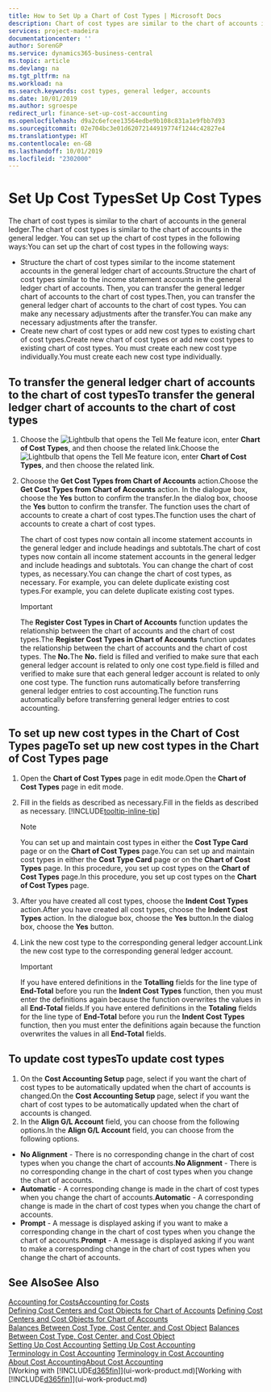 ```yaml
---
title: How to Set Up a Chart of Cost Types | Microsoft Docs
description: Chart of cost types are similar to the chart of accounts in the general ledger.
services: project-madeira
documentationcenter: ''
author: SorenGP
ms.service: dynamics365-business-central
ms.topic: article
ms.devlang: na
ms.tgt_pltfrm: na
ms.workload: na
ms.search.keywords: cost types, general ledger, accounts
ms.date: 10/01/2019
ms.author: sgroespe
redirect_url: finance-set-up-cost-accounting
ms.openlocfilehash: d9a2c6efcee13564edbe9b108c831a1e9fbb7d93
ms.sourcegitcommit: 02e704bc3e01d62072144919774f1244c42827e4
ms.translationtype: HT
ms.contentlocale: en-GB
ms.lasthandoff: 10/01/2019
ms.locfileid: "2302000"
---
```

# <a name="set-up-cost-types"></a><span data-ttu-id="f415d-103">Set Up Cost Types</span><span class="sxs-lookup"><span data-stu-id="f415d-103">Set Up Cost Types</span></span>
<span data-ttu-id="f415d-104">The chart of cost types is similar to the chart of accounts in the general ledger.</span><span class="sxs-lookup"><span data-stu-id="f415d-104">The chart of cost types is similar to the chart of accounts in the general ledger.</span></span> <span data-ttu-id="f415d-105">You can set up the chart of cost types in the following ways:</span><span class="sxs-lookup"><span data-stu-id="f415d-105">You can set up the chart of cost types in the following ways:</span></span>  

-   <span data-ttu-id="f415d-106">Structure the chart of cost types similar to the income statement accounts in the general ledger chart of accounts.</span><span class="sxs-lookup"><span data-stu-id="f415d-106">Structure the chart of cost types similar to the income statement accounts in the general ledger chart of accounts.</span></span> <span data-ttu-id="f415d-107">Then, you can transfer the general ledger chart of accounts to the chart of cost types.</span><span class="sxs-lookup"><span data-stu-id="f415d-107">Then, you can transfer the general ledger chart of accounts to the chart of cost types.</span></span> <span data-ttu-id="f415d-108">You can make any necessary adjustments after the transfer.</span><span class="sxs-lookup"><span data-stu-id="f415d-108">You can make any necessary adjustments after the transfer.</span></span>  
-   <span data-ttu-id="f415d-109">Create new chart of cost types or add new cost types to existing chart of cost types.</span><span class="sxs-lookup"><span data-stu-id="f415d-109">Create new chart of cost types or add new cost types to existing chart of cost types.</span></span> <span data-ttu-id="f415d-110">You must create each new cost type individually.</span><span class="sxs-lookup"><span data-stu-id="f415d-110">You must create each new cost type individually.</span></span>  

## <a name="to-transfer-the-general-ledger-chart-of-accounts-to-the-chart-of-cost-types"></a><span data-ttu-id="f415d-111">To transfer the general ledger chart of accounts to the chart of cost types</span><span class="sxs-lookup"><span data-stu-id="f415d-111">To transfer the general ledger chart of accounts to the chart of cost types</span></span>  
1.  <span data-ttu-id="f415d-112">Choose the ![Lightbulb that opens the Tell Me feature](media/ui-search/search_small.png "Tell me what you want to do") icon, enter **Chart of Cost Types**, and then choose the related link.</span><span class="sxs-lookup"><span data-stu-id="f415d-112">Choose the ![Lightbulb that opens the Tell Me feature](media/ui-search/search_small.png "Tell me what you want to do") icon, enter **Chart of Cost Types**, and then choose the related link.</span></span>  
2.  <span data-ttu-id="f415d-113">Choose the **Get Cost Types from Chart of Accounts** action.</span><span class="sxs-lookup"><span data-stu-id="f415d-113">Choose the **Get Cost Types from Chart of Accounts** action.</span></span> <span data-ttu-id="f415d-114">In the dialogue box, choose the **Yes** button to confirm the transfer.</span><span class="sxs-lookup"><span data-stu-id="f415d-114">In the dialog box, choose the **Yes** button to confirm the transfer.</span></span> <span data-ttu-id="f415d-115">The function uses the chart of accounts to create a chart of cost types.</span><span class="sxs-lookup"><span data-stu-id="f415d-115">The function uses the chart of accounts to create a chart of cost types.</span></span>  

    <span data-ttu-id="f415d-116">The chart of cost types now contain all income statement accounts in the general ledger and include headings and subtotals.</span><span class="sxs-lookup"><span data-stu-id="f415d-116">The chart of cost types now contain all income statement accounts in the general ledger and include headings and subtotals.</span></span> <span data-ttu-id="f415d-117">You can change the chart of cost types, as necessary.</span><span class="sxs-lookup"><span data-stu-id="f415d-117">You can change the chart of cost types, as necessary.</span></span> <span data-ttu-id="f415d-118">For example, you can delete duplicate existing cost types.</span><span class="sxs-lookup"><span data-stu-id="f415d-118">For example, you can delete duplicate existing cost types.</span></span>  

    > [!IMPORTANT]  
    >  <span data-ttu-id="f415d-119">The **Register Cost Types in Chart of Accounts** function updates the relationship between the chart of accounts and the chart of cost types.</span><span class="sxs-lookup"><span data-stu-id="f415d-119">The **Register Cost Types in Chart of Accounts** function updates the relationship between the chart of accounts and the chart of cost types.</span></span> <span data-ttu-id="f415d-120">The **No.**</span><span class="sxs-lookup"><span data-stu-id="f415d-120">The **No.**</span></span> <span data-ttu-id="f415d-121">field is filled and verified to make sure that each general ledger account is related to only one cost type.</span><span class="sxs-lookup"><span data-stu-id="f415d-121">field is filled and verified to make sure that each general ledger account is related to only one cost type.</span></span> <span data-ttu-id="f415d-122">The function runs automatically before transferring general ledger entries to cost accounting.</span><span class="sxs-lookup"><span data-stu-id="f415d-122">The function runs automatically before transferring general ledger entries to cost accounting.</span></span>  

## <a name="to-set-up-new-cost-types-in-the-chart-of-cost-types-page"></a><span data-ttu-id="f415d-123">To set up new cost types in the Chart of Cost Types page</span><span class="sxs-lookup"><span data-stu-id="f415d-123">To set up new cost types in the Chart of Cost Types page</span></span>  
1.  <span data-ttu-id="f415d-124">Open the **Chart of Cost Types** page in edit mode.</span><span class="sxs-lookup"><span data-stu-id="f415d-124">Open the **Chart of Cost Types** page in edit mode.</span></span>  
2.  <span data-ttu-id="f415d-125">Fill in the fields as described as necessary.</span><span class="sxs-lookup"><span data-stu-id="f415d-125">Fill in the fields as described as necessary.</span></span> [!INCLUDE[tooltip-inline-tip](includes/tooltip-inline-tip_md.md)]

    > [!NOTE]  
    >  <span data-ttu-id="f415d-126">You can set up and maintain cost types in either the **Cost Type Card** page or on the **Chart of Cost Types** page.</span><span class="sxs-lookup"><span data-stu-id="f415d-126">You can set up and maintain cost types in either the **Cost Type Card** page or on the **Chart of Cost Types** page.</span></span> <span data-ttu-id="f415d-127">In this procedure, you set up cost types on the **Chart of Cost Types** page.</span><span class="sxs-lookup"><span data-stu-id="f415d-127">In this procedure, you set up cost types on the **Chart of Cost Types** page.</span></span>

3.  <span data-ttu-id="f415d-128">After you have created all cost types, choose the **Indent Cost Types** action.</span><span class="sxs-lookup"><span data-stu-id="f415d-128">After you have created all cost types, choose the **Indent Cost Types** action.</span></span> <span data-ttu-id="f415d-129">In the dialogue box, choose the **Yes** button.</span><span class="sxs-lookup"><span data-stu-id="f415d-129">In the dialog box, choose the **Yes** button.</span></span>  
4.  <span data-ttu-id="f415d-130">Link the new cost type to the corresponding general ledger account.</span><span class="sxs-lookup"><span data-stu-id="f415d-130">Link the new cost type to the corresponding general ledger account.</span></span>  

    > [!IMPORTANT]  
    >  <span data-ttu-id="f415d-131">If you have entered definitions in the **Totalling** fields for the line type of **End-Total** before you run the **Indent Cost Types** function, then you must enter the definitions again because the function overwrites the values in all **End-Total** fields.</span><span class="sxs-lookup"><span data-stu-id="f415d-131">If you have entered definitions in the **Totaling** fields for the line type of **End-Total** before you run the **Indent Cost Types** function, then you must enter the definitions again because the function overwrites the values in all **End-Total** fields.</span></span>  

## <a name="to-update-cost-types"></a><span data-ttu-id="f415d-132">To update cost types</span><span class="sxs-lookup"><span data-stu-id="f415d-132">To update cost types</span></span>  
1.  <span data-ttu-id="f415d-133">On the **Cost Accounting Setup** page, select if you want the chart of cost types to be automatically updated when the chart of accounts is changed.</span><span class="sxs-lookup"><span data-stu-id="f415d-133">On the **Cost Accounting Setup** page, select if you want the chart of cost types to be automatically updated when the chart of accounts is changed.</span></span>  
2.  <span data-ttu-id="f415d-134">In the **Align G/L Account** field, you can choose from the following options.</span><span class="sxs-lookup"><span data-stu-id="f415d-134">In the **Align G/L Account** field, you can choose from the following options.</span></span>  

- <span data-ttu-id="f415d-135">**No Alignment** - There is no corresponding change in the chart of cost types when you change the chart of accounts.</span><span class="sxs-lookup"><span data-stu-id="f415d-135">**No Alignment** - There is no corresponding change in the chart of cost types when you change the chart of accounts.</span></span>  
- <span data-ttu-id="f415d-136">**Automatic** - A corresponding change is made in the chart of cost types when you change the chart of accounts.</span><span class="sxs-lookup"><span data-stu-id="f415d-136">**Automatic** - A corresponding change is made in the chart of cost types when you change the chart of accounts.</span></span>  
- <span data-ttu-id="f415d-137">**Prompt** - A message is displayed asking if you want to make a corresponding change in the chart of cost types when you change the chart of accounts.</span><span class="sxs-lookup"><span data-stu-id="f415d-137">**Prompt** - A message is displayed asking if you want to make a corresponding change in the chart of cost types when you change the chart of accounts.</span></span>  

## <a name="see-also"></a><span data-ttu-id="f415d-138">See Also</span><span class="sxs-lookup"><span data-stu-id="f415d-138">See Also</span></span>  
[<span data-ttu-id="f415d-139">Accounting for Costs</span><span class="sxs-lookup"><span data-stu-id="f415d-139">Accounting for Costs</span></span>](finance-manage-cost-accounting.md)  
<span data-ttu-id="f415d-140">[Defining Cost Centers and Cost Objects for Chart of Accounts](finance-defining-cost-centers-and-cost-objects-for-chart-of-accounts.md) </span><span class="sxs-lookup"><span data-stu-id="f415d-140">[Defining Cost Centers and Cost Objects for Chart of Accounts](finance-defining-cost-centers-and-cost-objects-for-chart-of-accounts.md) </span></span>  
<span data-ttu-id="f415d-141">[Balances Between Cost Type, Cost Center, and Cost Object](finance-balances-between-cost-type-cost-center-and-cost-object.md) </span><span class="sxs-lookup"><span data-stu-id="f415d-141">[Balances Between Cost Type, Cost Center, and Cost Object](finance-balances-between-cost-type-cost-center-and-cost-object.md) </span></span>  
<span data-ttu-id="f415d-142">[Setting Up Cost Accounting](finance-set-up-cost-accounting.md) </span><span class="sxs-lookup"><span data-stu-id="f415d-142">[Setting Up Cost Accounting](finance-set-up-cost-accounting.md) </span></span>  
<span data-ttu-id="f415d-143">[Terminology in Cost Accounting](finance-terminology-in-cost-accounting.md) </span><span class="sxs-lookup"><span data-stu-id="f415d-143">[Terminology in Cost Accounting](finance-terminology-in-cost-accounting.md) </span></span>  
[<span data-ttu-id="f415d-144">About Cost Accounting</span><span class="sxs-lookup"><span data-stu-id="f415d-144">About Cost Accounting</span></span>](finance-about-cost-accounting.md)  
<span data-ttu-id="f415d-145">[Working with [!INCLUDE[d365fin](includes/d365fin_md.md)]](ui-work-product.md)</span><span class="sxs-lookup"><span data-stu-id="f415d-145">[Working with [!INCLUDE[d365fin](includes/d365fin_md.md)]](ui-work-product.md)</span></span>
